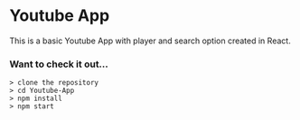 # Youtube App

This is a basic Youtube App with player and search option created in React.

### Want to check it out...

```
> clone the repository
> cd Youtube-App
> npm install
> npm start
```


